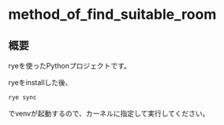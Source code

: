 # method_of_find_suitable_room

## 概要
ryeを使ったPythonプロジェクトです。

ryeをinstallした後、
```bash
rye sync
```
でvenvが起動するので、カーネルに指定して実行してください。
